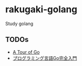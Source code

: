 # rakugaki-golang
Study golang

## TODOs
- [A Tour of Go](https://go-tour-jp.appspot.com/list)
- [プログラミング言語Go完全入門](https://tenn.in/go)